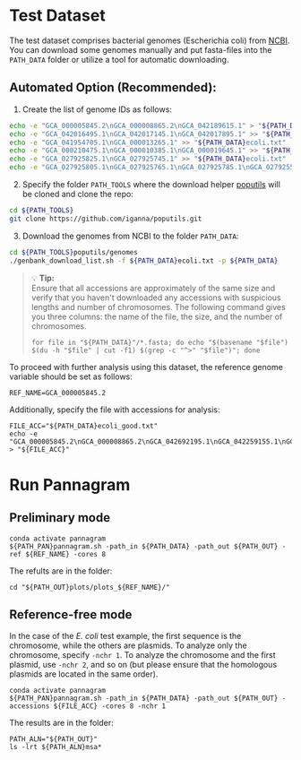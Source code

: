 # Test Dataset

The test dataset comprises bacterial genomes (Escherichia coli) from [NCBI](https://www.ncbi.nlm.nih.gov/datasets/genome/?taxon=562). You can download some genomes manually and put fasta-files into the `PATH_DATA` folder or utilize a tool for automatic downloading.

## Automated Option (Recommended):

1. Create the list of genome IDs as follows:

```bash
echo -e "GCA_000005845.2\nGCA_000008865.2\nGCA_042189615.1" > "${PATH_DATA}ecoli.txt"
echo -e "GCA_042016495.1\nGCA_042017145.1\nGCA_042017895.1" >> "${PATH_DATA}ecoli.txt"
echo -e "GCA_041954705.1\nGCA_000013265.1" >> "${PATH_DATA}ecoli.txt"
echo -e "GCA_000210475.1\nGCA_000010385.1\nGCA_000019645.1" >> "${PATH_DATA}ecoli.txt"
echo -e "GCA_027925825.1\nGCA_027925745.1" >> "${PATH_DATA}ecoli.txt"
echo -e "GCA_027925805.1\nGCA_027925765.1\nGCA_027925785.1\nGCA_027925565.1\nGCA_027925845.1" >> "${PATH_DATA}ecoli.txt"
```

2. Specify the folder `PATH_TOOLS` where the download helper [poputils](https://github.com/iganna/poputils) will be cloned and clone the repo:
```bash
cd ${PATH_TOOLS}
git clone https://github.com/iganna/poputils.git
```

3. Download the genomes from NCBI to the folder `PATH_DATA`:
```bash
cd ${PATH_TOOLS}poputils/genomes
./genbank_download_list.sh -f ${PATH_DATA}ecoli.txt -p ${PATH_DATA}
```

> 💡 **Tip:**  
> Ensure that all accessions are approximately of the same size and verify that you haven't downloaded any accessions with suspicious lengths and number of chromosomes. The following command gives you three columns: the name of the file, the size, and the number of chromosomes.
> ```
> for file in "${PATH_DATA}"/*.fasta; do echo "$(basename "$file") $(du -h "$file" | cut -f1) $(grep -c "^>" "$file")"; done
> ```

To proceed with further analysis using this dataset, the reference genome variable should be set as follows:
```
REF_NAME=GCA_000005845.2
```
Additionally, specify the file with accessions for analysis:
```
FILE_ACC="${PATH_DATA}ecoli_good.txt"
echo -e "GCA_000005845.2\nGCA_000008865.2\nGCA_042692195.1\nGCA_042259155.1\nGCA_042189615.1" > "${FILE_ACC}"
```

# Run Pannagram

## Preliminary mode
```
conda activate pannagram
${PATH_PAN}pannagram.sh -path_in ${PATH_DATA} -path_out ${PATH_OUT} -ref ${REF_NAME} -cores 8
```
The refults are in the folder:
```
cd "${PATH_OUT}plots/plots_${REF_NAME}/"
```

## Reference-free mode

In the case of the *E. coli* test example, the first sequence is the chromosome, while the others are plasmids. To analyze only the chromosome, specify `-nchr 1`. To analyze the chromosome and the first plasmid, use `-nchr 2`, and so on (but please ensure that the homologous plasmids are located in the same order).
```
conda activate pannagram
${PATH_PAN}pannagram.sh -path_in ${PATH_DATA} -path_out ${PATH_OUT} -accessions ${FILE_ACC} -cores 8 -nchr 1
```
The results are in the folder:
```
PATH_ALN="${PATH_OUT}"
ls -lrt ${PATH_ALN}msa*
```






